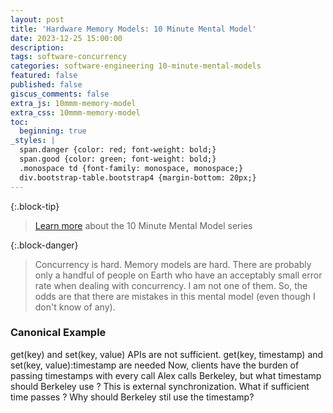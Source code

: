 ```yaml
---
layout: post
title: 'Hardware Memory Models: 10 Minute Mental Model'
date: 2023-12-25 15:00:00
description:
tags: software-concurrency
categories: software-engineering 10-minute-mental-models
featured: false
published: false
giscus_comments: false
extra_js: 10mmm-memory-model
extra_css: 10mmm-memory-model
toc:
  beginning: true
_styles: |
  span.danger {color: red; font-weight: bold;} 
  span.good {color: green; font-weight: bold;} 
  .monospace td {font-family: monospace, monospace;}
  div.bootstrap-table.bootstrap4 {margin-bottom: 20px;}
---
```


{:.block-tip}
> [Learn more](/blog/2023/10mmm) about the 10 Minute Mental Model series

{:.block-danger}
> Concurrency is hard. Memory models are hard. There are probably only a handful of people on Earth who have an acceptably small error rate when dealing with concurrency. I am not one of them. So, the odds are that there are mistakes in this mental model (even though I don't know of any).

### Canonical Example


get(key) and set(key, value) APIs are not sufficient. get(key, timestamp) and set(key, value):timestamp are needed
Now, clients have the burden of passing timestamps with every call
Alex calls Berkeley, but what timestamp should Berkeley use ? This is external synchronization. What if sufficient time passes ? Why should Berkeley stil use the timestamp?
